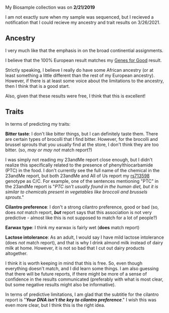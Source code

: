 My Biosample collection was on **2/21/2019**

I am not exactly sure when my sample was sequenced, but I recieved a notification that I could recieve my ancestry and trait results on 3/26/2021.

## Ancestry

I very much like that the emphasis in on the broad continential assignments.

I believe that the 100% European result matches my [Genes for Good](https://github.com/cwarden45/DTC_Scripts/blob/master/Genes_for_Good/GFG_Report.pdf) result.

Strictly speaking, I believe I really do have some African ancestry (or at least something a little different than the rest of my European ancestry).  However, if there is at least some voice about the limitations to the ancestry, then I think that is a good start.

Also, given that these results were free, I think that this is excellent!

## Traits

In terms of predicting my traits:

**Bitter taste**: I don't like bitter things, but I can definitely taste them.  There are certain types of brocolli that I find bitter.  However, for the brocolli and brussel sprouts that you usually find at the store, I don't think they are too bitter. (so, *may or may not* match report?)

I was simply not reading my 23andMe report close enough, but I didn't realize this specifically related to the presence of phenylthiocarbamide (PTC) in the food.  I don't currently see the full name of the chemical in the 23andMe report, but both 23andMe and All of Us report my [rs713598](https://www.ncbi.nlm.nih.gov/snp/rs713598) genotype as C/C.  For example, one of the sentences mentioning "PTC" in the 23andMe report is "*PTC isn't usually found in the human diet, but it is similar to chemicals present in vegetables like broccoli and brussels sprouts*."

**Cilantro preference**: I don't a strong cilantro preference, good or bad (so, does *not* match report, ***but*** report says that this association is not very predictive - almost like this is not supposed to match for a lot of people?)

**Earwax type**: I think my earwax is fairly wet (**does** match report)

**Lactose intolerance**: As an adult, I would say I have mild lactose intolerance (does *not* match report), and that is why I drink almond milk instead of dairy milk at home.  However, it is not so bad that I cut out dairy products altogether.

I think it is worth keeping in mind that this is free.  So, even though everything doesn't match, and I did learn some things.  I am also guessing that there will be future reports, if there might be more of a sense of confidence in the results communicated (preferably with what is most clear, but some negative results might also be informative).

In terms of predictive limitations, I am glad that the subtitle for the cilantro report is "***Your DNA isn’t the key to cilantro preference***."  I wish this was even more clear, but I think this is the right idea.
